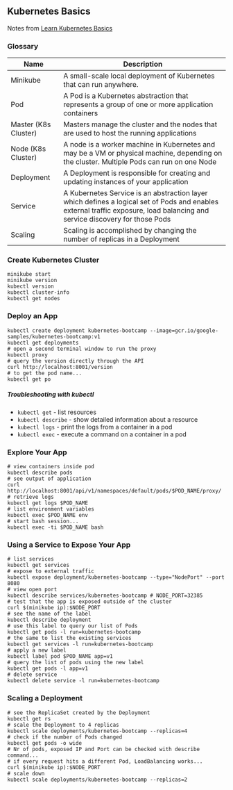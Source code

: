 ## Kubernetes Basics
Notes from [Learn Kubernetes Basics](https://kubernetes.io/docs/tutorials/kubernetes-basics/)
### Glossary
|Name | Description |
|-----|-------------|
|Minikube | A small-scale local deployment of Kubernetes that can run anywhere.
|Pod | A Pod is a Kubernetes abstraction that represents a group of one or more application containers |
|Master (K8s Cluster) | Masters manage the cluster and the nodes that are used to host the running applications |
|Node (K8s Cluster) | A node is a worker machine in Kubernetes and may be a VM or physical machine, depending on the cluster. Multiple Pods can run on one Node |
|Deployment |A Deployment is responsible for creating and updating instances of your application |
|Service |A Kubernetes Service is an abstraction layer which defines a logical set of Pods and enables external traffic exposure, load balancing and service discovery for those Pods |
|Scaling | Scaling is accomplished by changing the number of replicas in a Deployment |
### Create Kubernetes Cluster
```console
minikube start
minikube version
kubectl version
kubectl cluster-info
kubectl get nodes
```
### Deploy an App
```console
kubectl create deployment kubernetes-bootcamp --image=gcr.io/google-samples/kubernetes-bootcamp:v1
kubectl get deployments
# open a second terminal window to run the proxy
kubectl proxy
# query the version directly through the API
curl http://localhost:8001/version
# to get the pod name...
kubectl get po
```
##### Troubleshooting with kubectl
- `kubectl get` - list resources
- `kubectl describe` - show detailed information about a resource
- `kubectl logs` - print the logs from a container in a pod
- `kubectl exec` - execute a command on a container in a pod
### Explore Your App
```console
# view containers inside pod
kubectl describe pods
# see output of application
curl http://localhost:8001/api/v1/namespaces/default/pods/$POD_NAME/proxy/
# retrieve logs
kubectl get logs $POD_NAME
# list environment variables
kubectl exec $POD_NAME env
# start bash session...
kubectl exec -ti $POD_NAME bash
```
### Using a Service to Expose Your App
```console
# list services
kubectl get services
# expose to external traffic
kubectl expose deployment/kubernetes-bootcamp --type="NodePort" --port 8080
# view open port
kubectl describe services/kubernetes-bootcamp # NODE_PORT=32385
# test that the app is exposed outside of the cluster
curl $(minikube ip):$NODE_PORT
# see the name of the label
kubectl describe deployment
# use this label to query our list of Pods
kubectl get pods -l run=kubernetes-bootcamp
# the same to list the existing services
kubectl get services -l run=kubernetes-bootcamp
# apply a new label
kubectl label pod $POD_NAME app=v1
# query the list of pods using the new label
kubectl get pods -l app=v1
# delete service
kubectl delete service -l run=kubernetes-bootcamp
```
### Scaling a Deployment
```console
# see the ReplicaSet created by the Deployment
kubectl get rs
# scale the Deployment to 4 replicas
kubectl scale deployments/kubernetes-bootcamp --replicas=4
# check if the number of Pods changed
kubectl get pods -o wide
# Nr of pods, exposed IP and Port can be checked with describe command...
# if every request hits a different Pod, LoadBalancing works...
curl $(minikube ip):$NODE_PORT
# scale down
kubectl scale deployments/kubernetes-bootcamp --replicas=2
```
